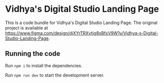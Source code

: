 
  # Vidhya's Digital Studio Landing Page

  This is a code bundle for Vidhya's Digital Studio Landing Page. The original project is available at https://www.figma.com/design/djXYrTRXytjg8xBfxV9W1y/Vidhya-s-Digital-Studio-Landing-Page.

  ## Running the code

  Run `npm i` to install the dependencies.

  Run `npm run dev` to start the development server.
  